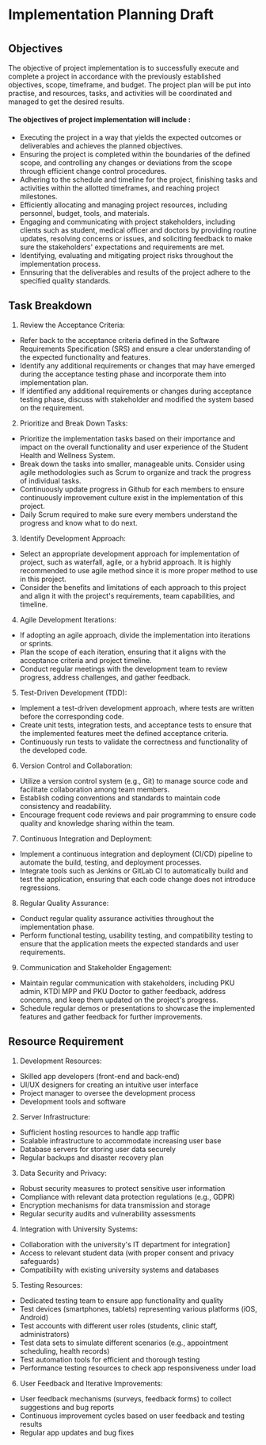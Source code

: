 <h1>Implementation Planning Draft<h1>

<h2>Objectives</h2>
The objective of project implementation is to successfully execute and complete a project in accordance with the previously established objectives, scope, timeframe, and budget. The project plan will be put into practise, and resources, tasks, and activities will be coordinated and managed to get the desired results. 

#### The objectives of project implementation will include :

- Executing the project in a way that yields the expected outcomes or deliverables and achieves the planned objectives.
- Ensuring the project is completed within the boundaries of the defined scope, and controlling any changes or deviations from the scope through efficient change control procedures.
- Adhering to the schedule and timeline for the project, finishing tasks and activities within the allotted timeframes, and reaching project milestones.
- Efficiently allocating and managing project resources, including personnel, budget, tools, and materials.
- Engaging and communicating with project stakeholders, including clients such as student, medical officer and doctors by providing routine updates, resolving concerns or issues, and soliciting feedback to make sure the stakeholders' expectations and requirements are met.
- Identifying, evaluating and mitigating project risks throughout the implementation process.
- Ennsuring that the deliverables and results of the project adhere to the specified quality standards.


<h2>Task Breakdown</h2>
  
1. Review the Acceptance Criteria:
- Refer back to the acceptance criteria defined in the Software Requirements Specification (SRS) and ensure a clear understanding of the expected functionality and features.
- Identify any additional requirements or changes that may have emerged during the acceptance testing phase and incorporate them into implementation plan.
- If identified any additional requirements or changes during acceptance testing phase, discuss with stakeholder and modified the system based on the requirement.

2. Prioritize and Break Down Tasks:
- Prioritize the implementation tasks based on their importance and impact on the overall functionality and user experience of the Student Health and Wellness System.
- Break down the tasks into smaller, manageable units. Consider using agile methodologies such as Scrum to organize and track the progress of individual tasks.
- Continuously update progress in Github for each members to ensure continuously improvement culture exist in the implementation of this project.
- Daily Scrum required to make sure every members understand the progress and know what to do next.

3. Identify Development Approach:
- Select an appropriate development approach for implementation of project, such as waterfall, agile, or a hybrid approach. It is highly recommended to use agile method since it is more proper method to use in this project. 
- Consider the benefits and limitations of each approach to this project and align it with the project's requirements, team capabilities, and timeline.

4. Agile Development Iterations:
- If adopting an agile approach, divide the implementation into iterations or sprints.
- Plan the scope of each iteration, ensuring that it aligns with the acceptance criteria and project timeline.
- Conduct regular meetings with the development team to review progress, address challenges, and gather feedback.

5. Test-Driven Development (TDD):
- Implement a test-driven development approach, where tests are written before the corresponding code.
- Create unit tests, integration tests, and acceptance tests to ensure that the implemented features meet the defined acceptance criteria.
- Continuously run tests to validate the correctness and functionality of the developed code.

6. Version Control and Collaboration:
- Utilize a version control system (e.g., Git) to manage source code and facilitate collaboration among team members.
- Establish coding conventions and standards to maintain code consistency and readability.
- Encourage frequent code reviews and pair programming to ensure code quality and knowledge sharing within the team.

7. Continuous Integration and Deployment:
- Implement a continuous integration and deployment (CI/CD) pipeline to automate the build, testing, and deployment processes.
- Integrate tools such as Jenkins or GitLab CI to automatically build and test the application, ensuring that each code change does not introduce regressions.

8. Regular Quality Assurance:
- Conduct regular quality assurance activities throughout the implementation phase.
- Perform functional testing, usability testing, and compatibility testing to ensure that the application meets the expected standards and user requirements.

9. Communication and Stakeholder Engagement:
- Maintain regular communication with stakeholders, including PKU admin, KTDI MPP and PKU Doctor to gather feedback, address concerns, and keep them updated on the project's progress.
- Schedule regular demos or presentations to showcase the implemented features and gather feedback for further improvements.

<h2>Resource Requirement</h2>

1. Development Resources:  
- Skilled app developers (front-end and back-end)
- UI/UX designers for creating an intuitive user interface
- Project manager to oversee the development process
- Development tools and software

2. Server Infrastructure:
- Sufficient hosting resources to handle app traffic
- Scalable infrastructure to accommodate increasing user base
- Database servers for storing user data securely
- Regular backups and disaster recovery plan
  
3. Data Security and Privacy:
- Robust security measures to protect sensitive user information
- Compliance with relevant data protection regulations (e.g., GDPR)
- Encryption mechanisms for data transmission and storage
- Regular security audits and vulnerability assessments

4. Integration with University Systems:
- Collaboration with the university's IT department for integration]
- Access to relevant student data (with proper consent and privacy safeguards)
- Compatibility with existing university systems and databases

5. Testing Resources:
- Dedicated testing team to ensure app functionality and quality
- Test devices (smartphones, tablets) representing various platforms (iOS, Android)
- Test accounts with different user roles (students, clinic staff, administrators)
- Test data sets to simulate different scenarios (e.g., appointment scheduling, health records)
- Test automation tools for efficient and thorough testing
- Performance testing resources to check app responsiveness under load

6. User Feedback and Iterative Improvements:
- User feedback mechanisms (surveys, feedback forms) to collect suggestions and bug reports
- Continuous improvement cycles based on user feedback and testing results
- Regular app updates and bug fixes
